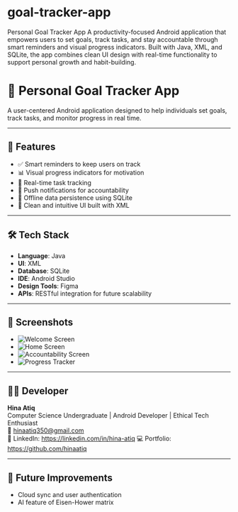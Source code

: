 # goal-tracker-app
Personal Goal Tracker App A productivity-focused Android application that empowers users to set goals, track tasks, and stay accountable through smart reminders and visual progress indicators. Built with Java, XML, and SQLite, the app combines clean UI design with real-time functionality to support personal growth and habit-building.
# 🎯 Personal Goal Tracker App

A user-centered Android application designed to help individuals set goals, track tasks, and monitor progress in real time.

---

## 🚀 Features
- ✅ Smart reminders to keep users on track
- 📊 Visual progress indicators for motivation
- 🔄 Real-time task tracking
- 🔔 Push notifications for accountability
- 💾 Offline data persistence using SQLite
- 🎨 Clean and intuitive UI built with XML

---

## 🛠️ Tech Stack
- **Language**: Java  
- **UI**: XML  
- **Database**: SQLite  
- **IDE**: Android Studio  
- **Design Tools**: Figma  
- **APIs**: RESTful integration for future scalability

---

## 📸 Screenshots
- ![Welcome Screen](screenshots/0.png)
- ![Home Screen](screenshots/3.png)  
- ![Accountability Screen](screenshots/13.png)  
- ![Progress Tracker](screenshots/6.png)

---

## 👩‍💻 Developer
**Hina Atiq**  
Computer Science Undergraduate | Android Developer | Ethical Tech Enthusiast  
📧 hinaatiq350@gmail.com  
🔗 LinkedIn: https://linkedin.com/in/hina-atiq
💻 Portfolio: https://github.com/hinaatiq

---

## 📌 Future Improvements
- Cloud sync and user authentication  
- AI feature of Eisen-Hower matrix
